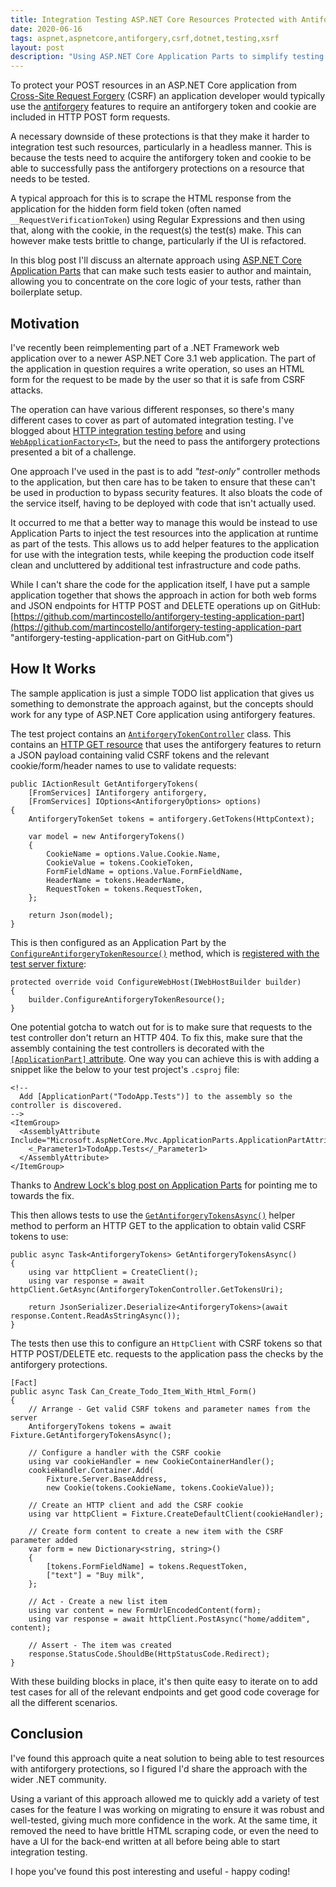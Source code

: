 ```yaml
---
title: Integration Testing ASP.NET Core Resources Protected with Antiforgery Using Application Parts
date: 2020-06-16
tags: aspnet,aspnetcore,antiforgery,csrf,dotnet,testing,xsrf
layout: post
description: "Using ASP.NET Core Application Parts to simplify testing of HTTP resources that are protected by antiforgery features."
---
```


To protect your POST resources in an ASP.NET Core application from [Cross-Site Request Forgery](https://docs.microsoft.com/en-us/aspnet/core/security/anti-request-forgery "Prevent Cross-Site Request Forgery (XSRF/CSRF) attacks in ASP.NET Core") (CSRF) an application developer would typically use the [antiforgery](https://docs.microsoft.com/en-us/aspnet/core/security/anti-request-forgery#aspnet-core-antiforgery-configuration "ASP.NET Core antiforgery configuration") features to require an antiforgery token and cookie are included in HTTP POST form requests.

A necessary downside of these protections is that they make it harder to integration test such resources, particularly in a headless manner. This is because the tests need to acquire the antiforgery token and cookie to be able to successfully pass the antiforgery protections on a resource that needs to be tested.

A typical approach for this is to scrape the HTML response from the application for the hidden form field token (often named `__RequestVerificationToken`) using Regular Expressions and then using that, along with the cookie, in the request(s) the test(s) make. This can however make tests brittle to change, particularly if the UI is refactored.

In this blog post I'll discuss an alternate approach using [ASP.NET Core Application Parts](https://docs.microsoft.com/en-us/aspnet/core/mvc/advanced/app-parts "Share controllers, views, Razor Pages and more with Application Parts") that can make such tests easier to author and maintain, allowing you to concentrate on the core logic of your tests, rather than boilerplate setup.

<!--more-->

## Motivation

I've recently been reimplementing part of a .NET Framework web application over to a newer ASP.NET Core 3.1 web application. The part of the application in question requires a write operation, so uses an HTML form for the request to be made by the user so that it is safe from CSRF attacks.

The operation can have various different responses, so there's many different cases to cover as part of automated integration testing. I've blogged about [HTTP integration testing before](https://blog.martincostello.com/reliably-testing-http-integrations-in-dotnet-applications/ "Reliably Testing HTTP Integrations in a .NET Application") and using [`WebApplicationFactory<T>`](https://docs.microsoft.com/en-us/aspnet/core/test/integration-tests "Integration tests in ASP.NET Core"), but the need to pass the antiforgery protections presented a bit of a challenge.

One approach I've used in the past is to add _"test-only"_ controller methods to the application, but then care has to be taken to ensure that these can't be used in production to bypass security features. It also bloats the code of the service itself, having to be deployed with code that isn't actually used.

It occurred to me that a better way to manage this would be instead to use Application Parts to inject the test resources into the application at runtime as part of the tests. This allows us to add helper features to the application for use with the integration tests, while keeping the production code itself clean and uncluttered by additional test infrastructure and code paths.

While I can't share the code for the application itself, I have put a sample application together that shows the approach in action for both web forms and JSON endpoints for HTTP POST and DELETE operations up on GitHub: [https://github.com/martincostello/antiforgery-testing-application-part](https://github.com/martincostello/antiforgery-testing-application-part "antiforgery-testing-application-part on GitHub.com")

## How It Works

The sample application is just a simple TODO list application that gives us something to demonstrate the approach against, but the concepts should work for any type of ASP.NET Core application using antiforgery features.

The test project contains an [`AntiforgeryTokenController`](https://github.com/martincostello/antiforgery-testing-application-part/blob/5d8ed60e8874dc8403bb43a404a5a540362e5d07/tests/TodoApp.Tests/AntiforgeryTokenController.cs#L16 "AntiforgeryTokenController class") class. This contains an [HTTP GET resource](https://github.com/martincostello/antiforgery-testing-application-part/blob/f8985fe1bbaa800cf73bc62bb85949c1c0a8a698/tests/TodoApp.Tests/AntiforgeryTokenController.cs#L39-L65 "GET action to get valid CSRF tokens") that uses the antiforgery features to return a JSON payload containing valid CSRF tokens and the relevant cookie/form/header names to use to validate requests:

```
public IActionResult GetAntiforgeryTokens(
    [FromServices] IAntiforgery antiforgery,
    [FromServices] IOptions<AntiforgeryOptions> options)
{
    AntiforgeryTokenSet tokens = antiforgery.GetTokens(HttpContext);

    var model = new AntiforgeryTokens()
    {
        CookieName = options.Value.Cookie.Name,
        CookieValue = tokens.CookieToken,
        FormFieldName = options.Value.FormFieldName,
        HeaderName = tokens.HeaderName,
        RequestToken = tokens.RequestToken,
    };

    return Json(model);
}
```

This is then configured as an Application Part by the [`ConfigureAntiforgeryTokenResource()`](https://github.com/martincostello/antiforgery-testing-application-part/blob/f8985fe1bbaa800cf73bc62bb85949c1c0a8a698/tests/TodoApp.Tests/IWebHostBuilderExtensions.cs#L26-L39 "ConfigureAntiforgeryTokenResource method") method, which is [registered with the test server fixture](https://github.com/martincostello/antiforgery-testing-application-part/blob/f8985fe1bbaa800cf73bc62bb85949c1c0a8a698/tests/TodoApp.Tests/TestServerFixture.cs#L82 "TestServer registration"):

```
protected override void ConfigureWebHost(IWebHostBuilder builder)
{
    builder.ConfigureAntiforgeryTokenResource();
}
```

One potential gotcha to watch out for is to make sure that requests to the test controller don't return an HTTP 404. To fix this, make sure that the assembly containing the test controllers is decorated with the [`[ApplicationPart]` attribute](https://github.com/martincostello/antiforgery-testing-application-part/blob/5d8ed60e8874dc8403bb43a404a5a540362e5d07/tests/TodoApp.Tests/TodoApp.Tests.csproj#L24-L31 "Adding the ApplicationPart attribute"). One way you can achieve this is with adding a snippet like the below to your test project's `.csproj` file:

```
<!--
  Add [ApplicationPart("TodoApp.Tests")] to the assembly so the controller is discovered.
-->
<ItemGroup>
  <AssemblyAttribute Include="Microsoft.AspNetCore.Mvc.ApplicationParts.ApplicationPartAttribute">
    <_Parameter1>TodoApp.Tests</_Parameter1>
  </AssemblyAttribute>
</ItemGroup>
```

Thanks to [Andrew Lock's blog post on Application Parts](https://andrewlock.net/when-asp-net-core-cant-find-your-controller-debugging-application-parts/#what-are-application-parts- "When ASP.NET Core can't find your controller: debugging application parts") for pointing me to towards the fix.

This then allows tests to use the [`GetAntiforgeryTokensAsync()`](https://github.com/martincostello/antiforgery-testing-application-part/blob/f8985fe1bbaa800cf73bc62bb85949c1c0a8a698/tests/TodoApp.Tests/TestServerFixture.cs#L52-L64 "GetAntiforgeryTokensAsync method") helper method to perform an HTTP GET to the application to obtain valid CSRF tokens to use:

```
public async Task<AntiforgeryTokens> GetAntiforgeryTokensAsync()
{
    using var httpClient = CreateClient();
    using var response = await httpClient.GetAsync(AntiforgeryTokenController.GetTokensUri);

    return JsonSerializer.Deserialize<AntiforgeryTokens>(await response.Content.ReadAsStringAsync());
}
```

The tests then use this to configure an `HttpClient` with CSRF tokens so that HTTP POST/DELETE etc. requests to the application pass the checks by the antiforgery protections.

```
[Fact]
public async Task Can_Create_Todo_Item_With_Html_Form()
{
    // Arrange - Get valid CSRF tokens and parameter names from the server
    AntiforgeryTokens tokens = await Fixture.GetAntiforgeryTokensAsync();

    // Configure a handler with the CSRF cookie
    using var cookieHandler = new CookieContainerHandler();
    cookieHandler.Container.Add(
        Fixture.Server.BaseAddress,
        new Cookie(tokens.CookieName, tokens.CookieValue));

    // Create an HTTP client and add the CSRF cookie
    using var httpClient = Fixture.CreateDefaultClient(cookieHandler);

    // Create form content to create a new item with the CSRF parameter added
    var form = new Dictionary<string, string>()
    {
        [tokens.FormFieldName] = tokens.RequestToken,
        ["text"] = "Buy milk",
    };

    // Act - Create a new list item
    using var content = new FormUrlEncodedContent(form);
    using var response = await httpClient.PostAsync("home/additem", content);

    // Assert - The item was created
    response.StatusCode.ShouldBe(HttpStatusCode.Redirect);
}
```

With these building blocks in place, it's then quite easy to iterate on to add test cases for all of the relevant endpoints and get good code coverage for all the different scenarios.

## Conclusion

I've found this approach quite a neat solution to being able to test resources with antiforgery protections, so I figured I'd share the approach with the wider .NET community.

Using a variant of this approach allowed me to quickly add a variety of test cases for the feature I was working on migrating to ensure it was robust and well-tested, giving much more confidence in the work. At the same time, it removed the need to have brittle HTML scraping code, or even the need to have a UI for the back-end written at all before being able to start integration testing.

I hope you've found this post interesting and useful - happy coding!
